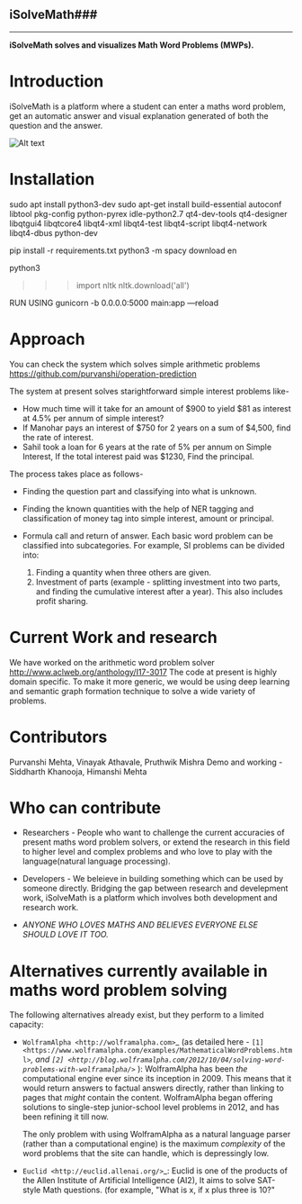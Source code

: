 ## iSolveMath###


**********


**iSolveMath solves and visualizes Math Word Problems (MWPs).**

**Introduction**
=============

iSolveMath is a platform where a student can enter a maths word problem, get an automatic answer and visual explanation generated of both the question and the answer.

 ![Alt text](/working.png "Working")
  

**Installation**
=============

sudo apt install python3-dev
sudo apt-get install build-essential autoconf libtool pkg-config python-pyrex  idle-python2.7 qt4-dev-tools qt4-designer libqtgui4 libqtcore4 libqt4-xml libqt4-test libqt4-script libqt4-network libqt4-dbus  python-dev

pip install -r requirements.txt
python3 -m spacy download en

python3
>>>import nltk
>>>nltk.download('all')


RUN USING 
gunicorn -b 0.0.0.0:5000 main:app —reload


**Approach**
========
You can check the system which solves simple arithmetic problems https://github.com/purvanshi/operation-prediction

The system at present solves starightforward simple interest problems like-

- How much time will it take for an amount of $900 to yield $81 as interest at 4.5% per annum of simple interest?
- If Manohar pays an interest of $750 for 2 years on a sum of $4,500, find the rate of interest.
- Sahil took a loan for 6 years at the rate of 5% per annum on Simple Interest, If the total interest paid was $1230, Find the principal.

The process takes place as follows-
- Finding the question part and classifying into what is unknown.
- Finding the known quantities with the help of NER tagging and classification of money tag into simple interest, amount or    principal.
- Formula call and return of answer.
Each basic word problem can be classified into subcategories. For example, SI problems can be divided into:
  
  1. Finding a quantity when three others are given. 
  2. Investment of parts (example - splitting investment into two parts, and finding the cumulative interest after a year). This also includes profit sharing.
  

**Current Work and research**
=========================
We have worked on the arithmetic word problem solver http://www.aclweb.org/anthology/I17-3017
The code at present is highly domain specific. To make it more generic, we would be using deep learning and semantic graph formation technique to solve a wide variety of problems.

**Contributors**
=========================
Purvanshi Mehta, Vinayak Athavale, Pruthwik Mishra
Demo and working - Siddharth Khanooja, Himanshi Mehta

**Who can contribute**
==================
- Researchers - People who want to challenge the current accuracies of present maths word problem solvers, or extend the research in this field to higher level and complex problems and who love to play with the language(natural language processing).

- Developers - We beleieve in building something which can be used by someone directly. Bridging the gap between research and develepment work, iSolveMath is a platform which involves both development and research work.

- _ANYONE WHO LOVES MATHS AND BELIEVES EVERYONE ELSE SHOULD LOVE IT TOO._


**Alternatives currently available in maths word problem solving**
==============================================================

The following alternatives already exist, but they perform to a limited capacity:


- `WolframAlpha <http://wolframalpha.com>`_ (as detailed here - `[1] <https://www.wolframalpha.com/examples/MathematicalWordProblems.html>`_, and `[2] <http://blog.wolframalpha.com/2012/10/04/solving-word-problems-with-wolframalpha/>`_ ): WolframAlpha has been *the* computational engine ever since its inception in 2009. This means that it would return answers to factual answers directly, rather than linking to pages that *might* contain the content. WolframAlpha began offering solutions to single-step junior-school level problems in 2012, and has been refining it till now.

  The only problem with using WolframAlpha as a natural language parser (rather than a computational engine) is the maximum *complexity* of the word problems that the site can handle, which is depressingly low. 

- `Euclid <http://euclid.allenai.org/>`_: Euclid is one of the products of the Allen Institute of Artificial Intelligence (AI2),  It aims to solve SAT-style Math questions. (for example, "What is x, if x plus three is 10?"

